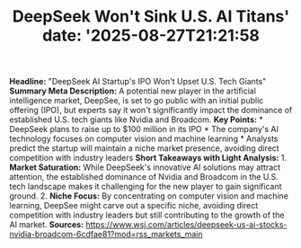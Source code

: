 ﻿---
title: "DeepSeek Won't Sink U.S. AI Titans'
date: '2025-08-27T21:21:58"
category: "Markets"
summary: ""
slug: "deepseek wont sink us ai titans"
source_urls:
  - "https://www.wsj.com/articles/deepseek-us-ai-stocks-nvidia-broadcom-6cdfae81?mod=rss_markets_main"
seo:
  title: "DeepSeek Won't Sink U.S. AI Titans | Hash n Hedge'
  description: '"
  keywords: ["news", "markets", "brief"]
---
**Headline:** "DeepSeek AI Startup's IPO Won't Upset U.S. Tech Giants"  **Summary Meta Description:** A potential new player in the artificial intelligence market, DeepSee, is set to go public with an initial public offering (IPO), but experts say it won't significantly impact the dominance of established U.S. tech giants like Nvidia and Broadcom.  **Key Points:**  * DeepSeek plans to raise up to $100 million in its IPO * The company's AI technology focuses on computer vision and machine learning * Analysts predict the startup will maintain a niche market presence, avoiding direct competition with industry leaders  **Short Takeaways with Light Analysis:**  1. **Market Saturation:** While DeepSeek's innovative AI solutions may attract attention, the established dominance of Nvidia and Broadcom in the U.S. tech landscape makes it challenging for the new player to gain significant ground. 2. **Niche Focus:** By concentrating on computer vision and machine learning, DeepSee might carve out a specific niche, avoiding direct competition with industry leaders but still contributing to the growth of the AI market.  **Sources:** https://www.wsj.com/articles/deepseek-us-ai-stocks-nvidia-broadcom-6cdfae81?mod=rss_markets_main 
